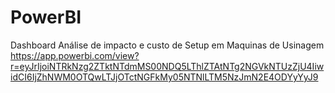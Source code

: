 # PowerBI
Dashboard Análise de impacto e custo de Setup em Maquinas de Usinagem
https://app.powerbi.com/view?r=eyJrIjoiNTRkNzg2ZTktNTdmMS00NDQ5LThlZTAtNTg2NGVkNTUzZjU4IiwidCI6IjZhNWM0OTQwLTJjOTctNGFkMy05NTNlLTM5NzJmN2E4ODYyYyJ9

